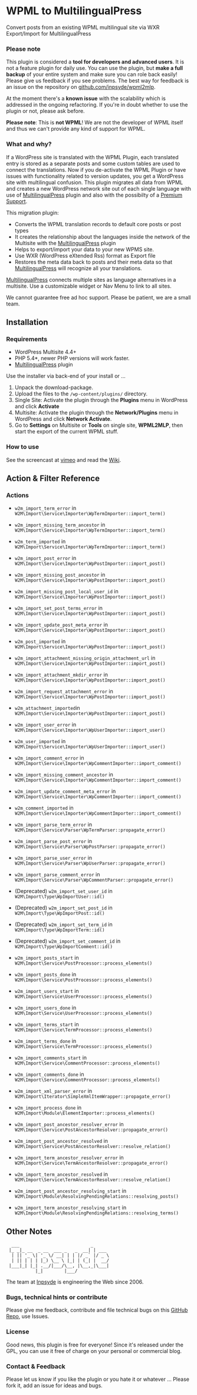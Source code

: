 # WPML to MultilingualPress

Convert posts from an existing WPML multilingual site via WXR Export/Import for MultilingualPress

### Please note
This plugin is considered a **tool for developers and advanced users**. It is not a feature plugin for daily use. You can use the plugin, but **make a full backup** of your entire system and make sure you can role back easily! Please give us feedback if you see problems. The best way for feedback is an issue on the repository on [github.com/inpsyde/wpml2mlp](https://github.com/inpsyde/wpml2mlp/issues).

At the moment there's a **known issue** with the scalability which is addressed in the ongoing refactoring. If you're in doubt whether to use the plugin or not, please ask before.

**Please note**: This is **not WPML**! We are not the developer of WPML itself and thus we can't provide any kind of support for WPML.

### What and why?
If a WordPress site is translated with the WPML Plugin, each translated entry is stored as a separate posts and some custom tables are used to connect the translations. Now if you de-activate the WPML Plugin or have issues with functionality related to version updates, you get a WordPress site with multilingual confusion. This plugin migrates all data from WPML and creates a new WordPress network site out of each single language with use of [MultilingualPress](https://wordpress.org/plugins/multilingual-press/) plugin and also with the possibilty of a [Premium Support](http://multilingualpress.org/).

This migration plugin:

* Converts the WPML translation records to default core posts or post types
* It creates the relationship about the languages inside the network of the Multisite with the [MultilingualPress](https://wordpress.org/plugins/multilingual-press/) plugin
* Helps to export/import your data to your new WPMS site.
* Use WXR (WordPress eXtended Rss) format as Export file
* Restores the meta data back to posts and their meta data so that [MultilingualPress](https://wordpress.org/plugins/multilingual-press/) will recognize all your translations.

[MultilingualPress](https://wordpress.org/plugins/multilingual-press/) connects multiple sites as language alternatives in a multisite. Use a customizable widget or Nav Menu to link to all sites.

We cannot guarantee free ad hoc support. Please be patient, we are a small team.

## Installation

### Requirements
 * WordPress Multisite 4.4+
 * PHP 5.4*, newer PHP versions will work faster.
 * [MultilingualPress](https://wordpress.org/plugins/multilingual-press/) plugin

Use the installer via back-end of your install or ...

 1. Unpack the download-package.
 2. Upload the files to the `/wp-content/plugins/` directory.
 3. Single Site: Activate the plugin through the **Plugins** menu in WordPress and click **Activate**
 4. Multisite: Activate the plugin through the **Network/Plugins** menu in WordPress and click **Network Activate**.
 5. Go to **Settings** on Multisite or **Tools** on single site, **WPML2MLP**, then start the export of the current WPML stuff.

### How to use
See the screencast at [vimeo](http://vimeo.com/199317177) and read the [Wiki](https://github.com/inpsyde/wpml2mlp/wiki).

## Action & Filter Reference
### Actions
* `w2m_import_term_error` in `W2M\Import\Service\Importer\WpTermImporter::import_term()`
* `w2m_import_missing_term_ancestor` in `W2M\Import\Service\Importer\WpTermImporter::import_term()`
* `w2m_term_imported` in `W2M\Import\Service\Importer\WpTermImporter::import_term()`

* `w2m_import_post_error` in `W2M\Import\Service\Importer\WpPostImporter::import_post()`
* `w2m_import_missing_post_ancestor` in `W2M\Import\Service\Importer\WpPostImporter::import_post()`
* `w2m_import_missing_post_local_user_id` in `W2M\Import\Service\Importer\WpPostImporter::import_post()`
* `w2m_import_set_post_terms_error` in `W2M\Import\Service\Importer\WpPostImporter::import_post()`
* `w2m_import_update_post_meta_error` in `W2M\Import\Service\Importer\WpPostImporter::import_post()`
* `w2m_post_imported` in `W2M\Import\Service\Importer\WpPostImporter::import_post()`

* `w2m_import_attachment_missing_origin_attachment_url` in `W2M\Import\Service\Importer\WpPostImporter::import_post()`
* `w2m_import_attachment_mkdir_error` in `W2M\Import\Service\Importer\WpPostImporter::import_post()`
* `w2m_import_request_attachment_error` in `W2M\Import\Service\Importer\WpPostImporter::import_post()`
* `w2m_attachment_imported`in `W2M\Import\Service\Importer\WpPostImporter::import_post()`

* `w2m_import_user_error` in `W2M\Import\Service\Importer\WpUserImporter::import_user()`
* `w2m_user_imported` in `W2M\Import\Service\Importer\WpUserImporter::import_user()`

* `w2m_import_comment_error` in `W2M\Import\Service\Importer\WpCommentImporter::import_comment()`
* `w2m_import_missing_comment_ancestor` in `W2M\Import\Service\Importer\WpCommentImporter::import_comment()`
* `w2m_import_update_comment_meta_error` in `W2M\Import\Service\Importer\WpCommentImporter::import_comment()`
* `w2m_comment_imported` in `W2M\Import\Service\Importer\WpCommentImporter::import_comment()`

* `w2m_import_parse_term_error` in `W2M\Import\Service\Parser\WpTermParser::propagate_error()`
* `w2m_import_parse_post_error` in `W2M\Import\Service\Parser\WpPostParser::propagate_error()`
* `w2m_import_parse_user_error` in `W2M\Import\Service\Parser\WpUserParser::propagate_error()`
* `w2m_import_parse_comment_error` in `W2M\Import\Service\Parser\WpCommentParser::propagate_error()`

* (Deprecated) `w2m_import_set_user_id` in `W2M\Import\Type\WpImportUser::id()`
* (Deprecated) `w2m_import_set_post_id` in `W2M\Import\Type\WpImportPost::id()`
* (Deprecated) `w2m_import_set_term_id` in `W2M\Import\Type\WpImportTerm::id()`
* (Deprecated) `w2m_import_set_comment_id` in `W2M\Import\Type\WpImportComment::id()`

* `w2m_import_posts_start` in `W2M\Import\Service\PostProcessor::process_elements()`
* `w2m_import_posts_done` in `W2M\Import\Service\PostProcessor::process_elements()`
* `w2m_import_users_start` in `W2M\Import\Service\UserProcessor::process_elements()`
* `w2m_import_users_done` in `W2M\Import\Service\UserProcessor::process_elements()`
* `w2m_import_terms_start` in `W2M\Import\Service\TermProcessor::process_elements()`
* `w2m_import_terms_done` in `W2M\Import\Service\TermProcessor::process_elements()`
* `w2m_import_comments_start` in `W2M\Import\Service\CommentProcessor::process_elements()`
* `w2m_import_comments_done` in `W2M\Import\Service\CommentProcessor::process_elements()`

* `w2m_import_xml_parser_error` in `W2M\Import\Iterator\SimpleXmlItemWrapper::propagate_error()`

* `w2m_import_process_done` in `W2M\Import\Module\ElementImporter::process_elements()`

* `w2m_import_post_ancestor_resolver_error` in `W2M\Import\Service\PostAncestorResolver::propagate_error()`
* `w2m_import_post_ancestor_resolved` in `W2M\Import\Service\PostAncestorResolver::resolve_relation()`
* `w2m_import_term_ancestor_resolver_error` in `W2M\Import\Service\TermAncestorResolver::propagate_error()`
* `w2m_import_term_ancestor_resolved` in `W2M\Import\Service\TermAncestorResolver::resolve_relation()`
* `w2m_import_post_ancestor_resolving_start` in `W2M\Import\Module\ResolvingPendingRelations::resolving_posts()`
* `w2m_import_term_ancestor_resolving_start` in `W2M\Import\Module\ResolvingPendingRelations::resolving_terms()`


## Other Notes


```
  ___                           _      
 |_ _|_ __  _ __  ___ _   _  __| | ___ 
  | || '_ \| '_ \/ __| | | |/ _` |/ _ \
  | || | | | |_) \__ \ |_| | (_| |  __/
 |___|_| |_| .__/|___/\__, |\__,_|\___|
           |_|        |___/            
```

The team at [Inpsyde](https://inpsyde.com) is engineering the Web since 2006.

### Bugs, technical hints or contribute
Please give me feedback, contribute and file technical bugs on this 
[GitHub Repo](https://github.com/inpsyde/wpml2mlp/issues), use Issues.

### License
Good news, this plugin is free for everyone! Since it's released under the GPL, 
you can use it free of charge on your personal or commercial blog.

### Contact & Feedback
Please let us know if you like the plugin or you hate it or whatever ... 
Please fork it, add an issue for ideas and bugs.
